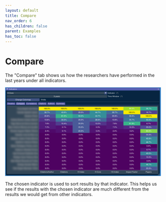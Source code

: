```yaml
---
layout: default
title: Compare
nav_order: 6
has_children: false
parent: Examples
has_toc: false
---
```

# Compare

The "Compare" tab shows us how the researchers have performed in the last years under all indicators.

![](../images/compare_tab.png)

The chosen indicator is used to sort results by that indicator. This helps us see if the results with the chosen indicator are much different from the results we would get from other indicators.




<!-- Generated with mdsplit: https://github.com/alandefreitas/mdsplit -->
